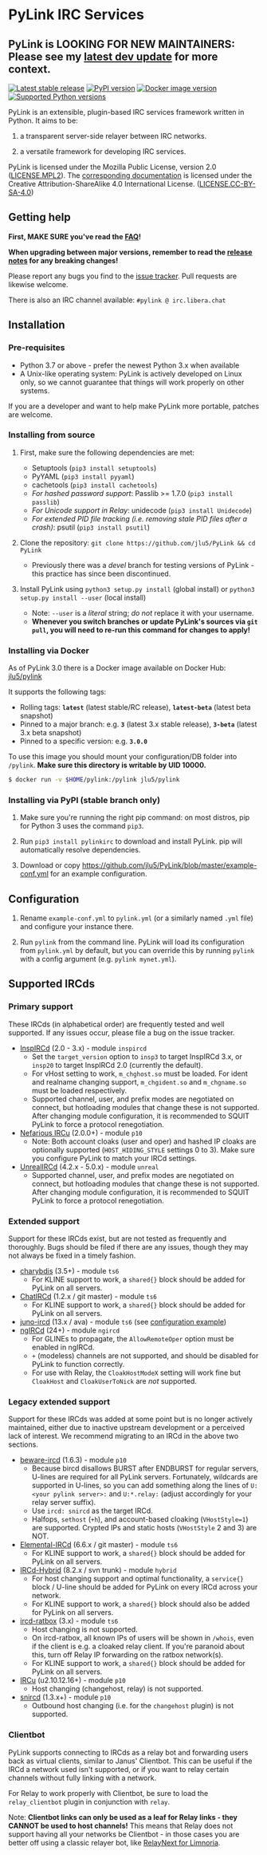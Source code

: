 # PyLink IRC Services

## PyLink is LOOKING FOR NEW MAINTAINERS: Please see my [latest dev update](https://jlu5.com/blog/the-trouble-with-pylink) for more context.

[![Latest stable release](https://img.shields.io/github/v/tag/jlu5/pylink?label=stable&color=1a1)](https://github.com/jlu5/PyLink/tree/master)
[![PyPI version](https://img.shields.io/pypi/v/pylinkirc.svg?maxAge=2592000)](https://pypi.python.org/pypi/pylinkirc/)
[![Docker image version](https://img.shields.io/docker/v/jlu5/pylink/latest?label=docker)](https://hub.docker.com/r/jlu5/pylink)
[![Supported Python versions](https://img.shields.io/badge/python-3.5%20and%20later-50e)](https://www.python.org/downloads/)

PyLink is an extensible, plugin-based IRC services framework written in Python. It aims to be:

1) a transparent server-side relayer between IRC networks.

2) a versatile framework for developing IRC services.

PyLink is licensed under the Mozilla Public License, version 2.0 ([LICENSE.MPL2](LICENSE.MPL2)). The [corresponding documentation](docs/) is licensed under the Creative Attribution-ShareAlike 4.0 International License. ([LICENSE.CC-BY-SA-4.0](LICENSE.CC-BY-SA-4.0))

## Getting help

**First, MAKE SURE you've read the [FAQ](docs/faq.md)!**

**When upgrading between major versions, remember to read the [release notes](RELNOTES.md) for any breaking changes!**

Please report any bugs you find to the [issue tracker](https://github.com/jlu5/PyLink/issues). Pull requests are likewise welcome.

There is also an IRC channel available: `#pylink @ irc.libera.chat`

## Installation

### Pre-requisites
* Python 3.7 or above - prefer the newest Python 3.x when available
* A Unix-like operating system: PyLink is actively developed on Linux only, so we cannot guarantee that things will work properly on other systems.

If you are a developer and want to help make PyLink more portable, patches are welcome.

### Installing from source

1) First, make sure the following dependencies are met:

    * Setuptools (`pip3 install setuptools`)
    * PyYAML (`pip3 install pyyaml`)
    * cachetools (`pip3 install cachetools`)
    * *For hashed password support*: Passlib >= 1.7.0 (`pip3 install passlib`)
    * *For Unicode support in Relay*: unidecode (`pip3 install Unidecode`)
    * *For extended PID file tracking (i.e. removing stale PID files after a crash)*: psutil (`pip3 install psutil`)

2) Clone the repository: `git clone https://github.com/jlu5/PyLink && cd PyLink`
    - Previously there was a *devel* branch for testing versions of PyLink - this practice has since been discontinued.

3) Install PyLink using `python3 setup.py install` (global install) or `python3 setup.py install --user` (local install)
    * Note: `--user` is a *literal* string; *do not* replace it with your username.
    *  **Whenever you switch branches or update PyLink's sources via `git pull`, you will need to re-run this command for changes to apply!**

### Installing via Docker

As of PyLink 3.0 there is a Docker image available on Docker Hub: [jlu5/pylink](https://hub.docker.com/r/jlu5/pylink)

It supports the following tags:

- Rolling tags: **`latest`** (latest stable/RC release), **`latest-beta`** (latest beta snapshot)
- Pinned to a major branch: e.g. **`3`** (latest 3.x stable release), **`3-beta`** (latest 3.x beta snapshot)
- Pinned to a specific version: e.g. **`3.0.0`**

To use this image you should mount your configuration/DB folder into `/pylink`. **Make sure this directory is writable by UID 10000.**

```bash
$ docker run -v $HOME/pylink:/pylink jlu5/pylink
```

### Installing via PyPI (stable branch only)

1) Make sure you're running the right pip command: on most distros, pip for Python 3 uses the command `pip3`.

2) Run `pip3 install pylinkirc` to download and install PyLink. pip will automatically resolve dependencies.

3) Download or copy https://github.com/jlu5/PyLink/blob/master/example-conf.yml for an example configuration.

## Configuration

1) Rename `example-conf.yml` to `pylink.yml` (or a similarly named `.yml` file) and configure your instance there.

2) Run `pylink` from the command line. PyLink will load its configuration from `pylink.yml` by default, but you can override this by running `pylink` with a config argument (e.g. `pylink mynet.yml`).

## Supported IRCds

### Primary support

These IRCds (in alphabetical order) are frequently tested and well supported. If any issues occur, please file a bug on the issue tracker.

* [InspIRCd](http://www.inspircd.org/) (2.0 - 3.x) - module `inspircd`
    - Set the `target_version` option to `insp3` to target InspIRCd 3.x, or `insp20` to target InspIRCd 2.0 (currently the default).
    - For vHost setting to work, `m_chghost.so` must be loaded. For ident and realname changing support, `m_chgident.so` and `m_chgname.so` must be loaded respectively.
    - Supported channel, user, and prefix modes are negotiated on connect, but hotloading modules that change these is not supported. After changing module configuration, it is recommended to SQUIT PyLink to force a protocol renegotiation.
* [Nefarious IRCu](https://github.com/evilnet/nefarious2) (2.0.0+) - module `p10`
    - Note: Both account cloaks (user and oper) and hashed IP cloaks are optionally supported (`HOST_HIDING_STYLE` settings 0 to 3). Make sure you configure PyLink to match your IRCd settings.
* [UnrealIRCd](https://www.unrealircd.org/) (4.2.x - 5.0.x) - module `unreal`
    - Supported channel, user, and prefix modes are negotiated on connect, but hotloading modules that change these is not supported. After changing module configuration, it is recommended to SQUIT PyLink to force a protocol renegotiation.

### Extended support

Support for these IRCds exist, but are not tested as frequently and thoroughly. Bugs should be filed if there are any issues, though they may not always be fixed in a timely fashion.

* [charybdis](https://github.com/charybdis-ircd/charybdis) (3.5+) - module `ts6`
    - For KLINE support to work, a `shared{}` block should be added for PyLink on all servers.
* [ChatIRCd](http://www.chatlounge.net/software) (1.2.x / git master) - module `ts6`
    - For KLINE support to work, a `shared{}` block should be added for PyLink on all servers.
* [juno-ircd](https://github.com/cooper/juno) (13.x / ava) - module `ts6` (see [configuration example](https://github.com/cooper/juno/blob/master/doc/ts6.md#pylink))
* [ngIRCd](https://ngircd.barton.de/) (24+) - module `ngircd`
    - For GLINEs to propagate, the `AllowRemoteOper` option must be enabled in ngIRCd.
    - `+` (modeless) channels are not supported, and should be disabled for PyLink to function correctly.
    - For use with Relay, the `CloakHostModeX` setting will work fine but `CloakHost` and `CloakUserToNick` are *not* supported.

### Legacy extended support

Support for these IRCds was added at some point but is no longer actively maintained, either due to inactive upstream development or a perceived lack of interest. We recommend migrating to an IRCd in the above two sections.

* [beware-ircd](http://ircd.bircd.org/) (1.6.3) - module `p10`
    - Because bircd disallows BURST after ENDBURST for regular servers, U-lines are required for all PyLink servers. Fortunately, wildcards are supported in U-lines, so you can add something along the lines of `U:<your pylink server>:` and `U:*.relay:` (adjust accordingly for your relay server suffix).
    - Use `ircd: snircd` as the target IRCd.
    - Halfops, `sethost` (`+h`), and account-based cloaking (`VHostStyle=1`) are supported. Crypted IPs and static hosts (`VHostStyle` 2 and 3) are NOT.
* [Elemental-IRCd](https://github.com/Elemental-IRCd/elemental-ircd) (6.6.x / git master) - module `ts6`
    - For KLINE support to work, a `shared{}` block should be added for PyLink on all servers.
* [IRCd-Hybrid](http://www.ircd-hybrid.org/) (8.2.x / svn trunk) - module `hybrid`
    - For host changing support and optimal functionality, a `service{}` block / U-line should be added for PyLink on every IRCd across your network.
    - For KLINE support to work, a `shared{}` block should also be added for PyLink on all servers.
* [ircd-ratbox](http://www.ratbox.org/) (3.x) - module `ts6`
    - Host changing is not supported.
    - On ircd-ratbox, all known IPs of users will be shown in `/whois`, even if the client is e.g. a cloaked relay client. If you're paranoid about this, turn off Relay IP forwarding on the ratbox network(s).
    - For KLINE support to work, a `shared{}` block should be added for PyLink on all servers.
* [IRCu](http://coder-com.undernet.org/) (u2.10.12.16+) - module `p10`
    - Host changing (changehost, relay) is not supported.
* [snircd](https://development.quakenet.org/) (1.3.x+) - module `p10`
    - Outbound host changing (i.e. for the `changehost` plugin) is not supported.

### Clientbot

PyLink supports connecting to IRCds as a relay bot and forwarding users back as virtual clients, similar to Janus' Clientbot. This can be useful if the IRCd a network used isn't supported, or if you want to relay certain channels without fully linking with a network.

For Relay to work properly with Clientbot, be sure to load the `relay_clientbot` plugin in conjunction with `relay`.

Note: **Clientbot links can only be used as a leaf for Relay links - they CANNOT be used to host channels!** This means that Relay does not support having all your networks be Clientbot - in those cases you are better off using a classic relayer bot, like [RelayNext for Limnoria](https://github.com/jlu5/SupyPlugins/tree/master/RelayNext).
